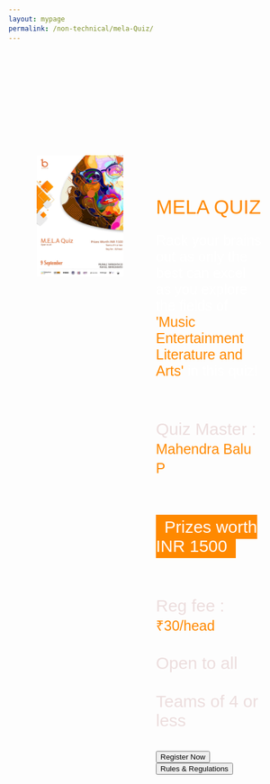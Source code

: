 ```yaml
---
layout: mypage
permalink: /non-technical/mela-Quiz/
---
```

<style>

body{
    color: #ffffff;
}

.container-ideathon{
    margin-top: 200px;
    margin-left: auto;
    margin-right: auto;
    display: grid;
    grid-template-columns: 1fr 1fr;
    max-width: 80%;
    column-gap: 20px;
    margin-bottom: 100px;
}

.boxes img{
    max-width: 80%;
    justify-self: center;
}
.boxes p{
    font-size: 25px;
    font-family: Verdana, Geneva, Tahoma, sans-serif;
    font-weight: 100;
}
.boxes h4{
    font-family: Verdana, Geneva, Tahoma, sans-serif;
    color: #ecdddd;
    font-size: 30px;
    margin-bottom: 20px;
    padding-top: 30px;
    font-weight: 400;
}
.boxes h5{
    color: #ffffff;
    font-size: 20px;
    font-weight: 300;
    padding-top: 30px;
}
#prize{
    font-family: Arial, Helvetica, sans-serif;
    background-color: #ff8900;
    padding:5px 15px;
    color: #ffffff;
}
.date-sub{
    color: #ff8900;
    font-family: monospace;
    letter-spacing: .0001rem;
}
.boxes:nth-child(3){
    margin-top: 80px;
    margin-bottom: 200px;
    
    justify-self: center;
}

.ab{
    color: #ff8900;
    font-size: 25px;
    font-weight: 200;
}
.c{
    font-size: 35px;
}
@media(max-width: 767px){
    .container-ideathon{
        grid-template-columns: 1fr;

    }
    .boxes img{
        max-width: 100%;
    }

    .boxes h4{
        font-size: 22px;
        font-weight: 200;
        color: #ffffff;
    }
    .container-ideathon .boxes:nth-child(1){
        display: block;
    }
    .c{
        font-size: 30px;
    }
}
.btn-01{
    margin-right: 50px;
}
</style>


<div class="container-ideathon">
    <div class="boxes">
        <img src="/static/images/quiz.jpeg" alt="poster">
    </div>
    <div class="boxes">
        <h4><span class="ab c">MELA QUIZ</span></h4>
        <p>Rack your brains out as only the best can excel as you explore the fields of <span class="ab">'Music Entertainment Literature and Arts'</span>  in this quiz!</p>
        <h4>Quiz Master : <span class="ab">Mahendra Balu P</span></h4>
        <h4><span id="prize">Prizes worth INR 1500</span></h4>
        <h4>Reg fee : <span class="ab">₹30/head </span> <br><br>
            Open to all <br><br>
            Teams of 4 or less</h4><br>
            <a href="https://rzp.io/l/bitflipquiz"><button class="btn-01">Register Now</button></a>
            <a href="/static/BITFLIP_VALORANT TOURNEY_ RULES AND REGULATIONS.pdf"><button class="btn-01">Rules & Regulations</button></a>
    </div>
</div>

